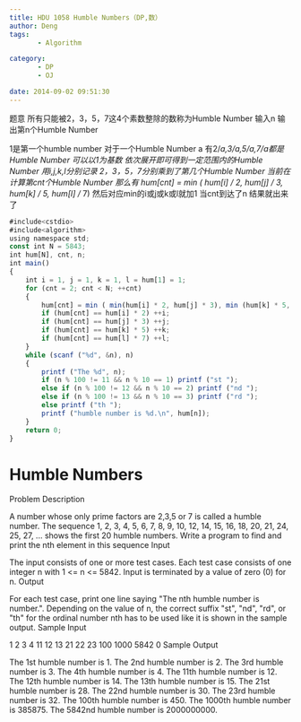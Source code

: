 ```yaml
---
title: HDU 1058 Humble Numbers（DP,数）
author: Deng
tags: 
       - Algorithm

category: 
       - DP
       - OJ

date: 2014-09-02 09:51:30
---
```

题意 所有只能被2，3，5，7这4个素数整除的数称为Humble Number 输入n 输出第n个Humble Number

1是第一个humble number 对于一个Humble Number a 有2/*a,3/*a,5/*a,7/*a都是Humble Number 可以以1为基数 依次展开即可得到一定范围内的Humble Number 用i,j,k,l分别记录 2，3，5，7分别乘到了第几个Humble Number 当前在计算第cnt个Humble Number 那么有 hum[cnt] = min ( hum[i] /* 2, hum[j] /* 3, hum[k] /* 5, hum[l] /* 7) 然后对应min的i或j或k或l就加1 当cnt到达了n 结果就出来了

```js 
#include<cstdio>
#include<algorithm>
using namespace std;
const int N = 5843;
int hum[N], cnt, n;
int main()
{
    int i = 1, j = 1, k = 1, l = hum[1] = 1;
    for (cnt = 2; cnt < N; ++cnt)
    {
        hum[cnt] = min ( min(hum[i] * 2, hum[j] * 3), min (hum[k] * 5, hum[l] * 7));
        if (hum[cnt] == hum[i] * 2) ++i;
        if (hum[cnt] == hum[j] * 3) ++j;
        if (hum[cnt] == hum[k] * 5) ++k;
        if (hum[cnt] == hum[l] * 7) ++l;
    }
    while (scanf ("%d", &n), n)
    {
        printf ("The %d", n);
        if (n % 100 != 11 && n % 10 == 1) printf ("st ");
        else if (n % 100 != 12 && n % 10 == 2) printf ("nd ");
        else if (n % 100 != 13 && n % 10 == 3) printf ("rd ");
        else printf ("th ");
        printf ("humble number is %d.\n", hum[n]);
    }
    return 0;
}
```

# Humble Numbers

Problem Description

A number whose only prime factors are 2,3,5 or 7 is called a humble number. The sequence 1, 2, 3, 4, 5, 6, 7, 8, 9, 10, 12, 14, 15, 16, 18, 20, 21, 24, 25, 27, ... shows the first 20 humble numbers.
Write a program to find and print the nth element in this sequence
Input

The input consists of one or more test cases. Each test case consists of one integer n with 1 <= n <= 5842. Input is terminated by a value of zero (0) for n.
Output

For each test case, print one line saying "The nth humble number is number.". Depending on the value of n, the correct suffix "st", "nd", "rd", or "th" for the ordinal number nth has to be used like it is shown in the sample output.
Sample Input

1 2 3 4 11 12 13 21 22 23 100 1000 5842 0
Sample Output

The 1st humble number is 1. The 2nd humble number is 2. The 3rd humble number is 3. The 4th humble number is 4. The 11th humble number is 12. The 12th humble number is 14. The 13th humble number is 15. The 21st humble number is 28. The 22nd humble number is 30. The 23rd humble number is 32. The 100th humble number is 450. The 1000th humble number is 385875. The 5842nd humble number is 2000000000.